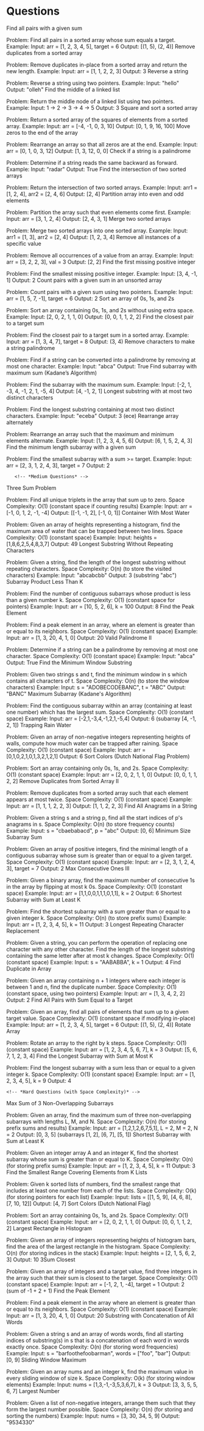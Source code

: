  # Questions




  <!-- *Basic Questions (20)* -->


Find all pairs with a given sum


Problem: Find all pairs in a sorted array whose sum equals a target.
Example:
Input: arr = [1, 2, 3, 4, 5], target = 6
Output: [(1, 5), (2, 4)]
Remove duplicates from a sorted array

Problem: Remove duplicates in-place from a sorted array and return the new length.
Example:
Input: arr = [1, 1, 2, 2, 3]
Output: 3
Reverse a string

Problem: Reverse a string using two pointers.
Example:
Input: "hello"
Output: "olleh"
Find the middle of a linked list

Problem: Return the middle node of a linked list using two pointers.
Example:
Input: 1 -> 2 -> 3 -> 4 -> 5
Output: 3
Square and sort a sorted array

Problem: Return a sorted array of the squares of elements from a sorted array.
Example:
Input: arr = [-4, -1, 0, 3, 10]
Output: [0, 1, 9, 16, 100]
Move zeros to the end of the array

Problem: Rearrange an array so that all zeros are at the end.
Example:
Input: arr = [0, 1, 0, 3, 12]
Output: [1, 3, 12, 0, 0]
Check if a string is a palindrome

Problem: Determine if a string reads the same backward as forward.
Example:
Input: "radar"
Output: True
Find the intersection of two sorted arrays

Problem: Return the intersection of two sorted arrays.
Example:
Input: arr1 = [1, 2, 4], arr2 = [2, 4, 6]
Output: [2, 4]
Partition array into even and odd elements

Problem: Partition the array such that even elements come first.
Example:
Input: arr = [3, 1, 2, 4]
Output: [2, 4, 3, 1]
Merge two sorted arrays

Problem: Merge two sorted arrays into one sorted array.
Example:
Input: arr1 = [1, 3], arr2 = [2, 4]
Output: [1, 2, 3, 4]
Remove all instances of a specific value

Problem: Remove all occurrences of a value from an array.
Example:
Input: arr = [3, 2, 2, 3], val = 3
Output: [2, 2]
Find the first missing positive integer

Problem: Find the smallest missing positive integer.
Example:
Input: [3, 4, -1, 1]
Output: 2
Count pairs with a given sum in an unsorted array

Problem: Count pairs with a given sum using two pointers.
Example:
Input: arr = [1, 5, 7, -1], target = 6
Output: 2
Sort an array of 0s, 1s, and 2s

Problem: Sort an array containing 0s, 1s, and 2s without using extra space.
Example:
Input: [2, 0, 2, 1, 1, 0]
Output: [0, 0, 1, 1, 2, 2]
Find the closest pair to a target sum

Problem: Find the closest pair to a target sum in a sorted array.
Example:
Input: arr = [1, 3, 4, 7], target = 8
Output: (3, 4)
Remove characters to make a string palindrome

Problem: Find if a string can be converted into a palindrome by removing at most one character.
Example:
Input: "abca"
Output: True
Find subarray with maximum sum (Kadane’s Algorithm)

Problem: Find the subarray with the maximum sum.
Example:
Input: [-2, 1, -3, 4, -1, 2, 1, -5, 4]
Output: [4, -1, 2, 1]
Longest substring with at most two distinct characters

Problem: Find the longest substring containing at most two distinct characters.
Example:
Input: "eceba"
Output: 3 (ece)
Rearrange array alternately

Problem: Rearrange an array such that the maximum and minimum elements alternate.
Example:
Input: [1, 2, 3, 4, 5, 6]
Output: [6, 1, 5, 2, 4, 3]
Find the minimum length subarray with a given sum

Problem: Find the smallest subarray with a sum >= target.
Example:
Input: arr = [2, 3, 1, 2, 4, 3], target = 7
Output: 2



       <!-- *Medium Questions* -->


Three Sum Problem

Problem: Find all unique triplets in the array that sum up to zero.
Space Complexity: O(1) (constant space if counting results)
Example:
Input: arr = [-1, 0, 1, 2, -1, -4]
Output: [[-1, -1, 2], [-1, 0, 1]]
Container With Most Water

Problem: Given an array of heights representing a histogram, find the maximum area of water that can be trapped between two lines.
Space Complexity: O(1) (constant space)
Example:
Input: heights = [1,8,6,2,5,4,8,3,7]
Output: 49
Longest Substring Without Repeating Characters

Problem: Given a string, find the length of the longest substring without repeating characters.
Space Complexity: O(n) (to store the visited characters)
Example:
Input: "abcabcbb"
Output: 3 (substring "abc")
Subarray Product Less Than K

Problem: Find the number of contiguous subarrays whose product is less than a given number k.
Space Complexity: O(1) (constant space for pointers)
Example:
Input: arr = [10, 5, 2, 6], k = 100
Output: 8
Find the Peak Element

Problem: Find a peak element in an array, where an element is greater than or equal to its neighbors.
Space Complexity: O(1) (constant space)
Example:
Input: arr = [1, 3, 20, 4, 1, 0]
Output: 20
Valid Palindrome II

Problem: Determine if a string can be a palindrome by removing at most one character.
Space Complexity: O(1) (constant space)
Example:
Input: "abca"
Output: True
Find the Minimum Window Substring

Problem: Given two strings s and t, find the minimum window in s which contains all characters of t.
Space Complexity: O(n) (to store the window characters)
Example:
Input: s = "ADOBECODEBANC", t = "ABC"
Output: "BANC"
Maximum Subarray (Kadane's Algorithm)

Problem: Find the contiguous subarray within an array (containing at least one number) which has the largest sum.
Space Complexity: O(1) (constant space)
Example:
Input: arr = [-2,1,-3,4,-1,2,1,-5,4]
Output: 6 (subarray [4, -1, 2, 1])
Trapping Rain Water

Problem: Given an array of non-negative integers representing heights of walls, compute how much water can be trapped after raining.
Space Complexity: O(1) (constant space)
Example:
Input: arr = [0,1,0,2,1,0,1,3,2,1,2,1]
Output: 6
Sort Colors (Dutch National Flag Problem)

Problem: Sort an array containing only 0s, 1s, and 2s.
Space Complexity: O(1) (constant space)
Example:
Input: arr = [2, 0, 2, 1, 1, 0]
Output: [0, 0, 1, 1, 2, 2]
Remove Duplicates from Sorted Array II

Problem: Remove duplicates from a sorted array such that each element appears at most twice.
Space Complexity: O(1) (constant space)
Example:
Input: arr = [1, 1, 1, 2, 2, 3]
Output: [1, 1, 2, 2, 3]
Find All Anagrams in a String

Problem: Given a string s and a string p, find all the start indices of p's anagrams in s.
Space Complexity: O(n) (to store frequency counts)
Example:
Input: s = "cbaebabacd", p = "abc"
Output: [0, 6]
Minimum Size Subarray Sum

Problem: Given an array of positive integers, find the minimal length of a contiguous subarray whose sum is greater than or equal to a given target.
Space Complexity: O(1) (constant space)
Example:
Input: arr = [2, 3, 1, 2, 4, 3], target = 7
Output: 2
Max Consecutive Ones III

Problem: Given a binary array, find the maximum number of consecutive 1s in the array by flipping at most k 0s.
Space Complexity: O(1) (constant space)
Example:
Input: arr = [1,1,0,0,1,1,1,0,1,1], k = 2
Output: 6
Shortest Subarray with Sum at Least K

Problem: Find the shortest subarray with a sum greater than or equal to a given integer k.
Space Complexity: O(n) (to store prefix sums)
Example:
Input: arr = [1, 2, 3, 4, 5], k = 11
Output: 3
Longest Repeating Character Replacement

Problem: Given a string, you can perform the operation of replacing one character with any other character. Find the length of the longest substring containing the same letter after at most k changes.
Space Complexity: O(1) (constant space)
Example:
Input: s = "AABABBA", k = 1
Output: 4
Find Duplicate in Array

Problem: Given an array containing n + 1 integers where each integer is between 1 and n, find the duplicate number.
Space Complexity: O(1) (constant space, using two pointers)
Example:
Input: arr = [1, 3, 4, 2, 2]
Output: 2
Find All Pairs with Sum Equal to a Target

Problem: Given an array, find all pairs of elements that sum up to a given target value.
Space Complexity: O(1) (constant space if modifying in-place)
Example:
Input: arr = [1, 2, 3, 4, 5], target = 6
Output: [(1, 5), (2, 4)]
Rotate Array

Problem: Rotate an array to the right by k steps.
Space Complexity: O(1) (constant space)
Example:
Input: arr = [1, 2, 3, 4, 5, 6, 7], k = 3
Output: [5, 6, 7, 1, 2, 3, 4]
Find the Longest Subarray with Sum at Most K

Problem: Find the longest subarray with a sum less than or equal to a given integer k.
Space Complexity: O(1) (constant space)
Example:
Input: arr = [1, 2, 3, 4, 5], k = 9
Output: 4



    <!-- *Hard Questions (with Space Complexity)* -->
 

Max Sum of 3 Non-Overlapping Subarrays

Problem: Given an array, find the maximum sum of three non-overlapping subarrays with lengths L, M, and N.
Space Complexity: O(n) (for storing prefix sums and results)
Example:
Input: arr = [1,2,1,2,6,7,5,1], L = 2, M = 2, N = 2
Output: [0, 3, 5] (subarrays [1, 2], [6, 7], [5, 1])
Shortest Subarray with Sum at Least K

Problem: Given an integer array A and an integer K, find the shortest subarray whose sum is greater than or equal to K.
Space Complexity: O(n) (for storing prefix sums)
Example:
Input: arr = [1, 2, 3, 4, 5], k = 11
Output: 3
Find the Smallest Range Covering Elements from K Lists

Problem: Given k sorted lists of numbers, find the smallest range that includes at least one number from each of the lists.
Space Complexity: O(k) (for storing pointers for each list)
Example:
Input: lists = [[1, 5, 9], [4, 6, 8], [7, 10, 12]]
Output: [4, 7]
Sort Colors (Dutch National Flag)

Problem: Sort an array containing 0s, 1s, and 2s.
Space Complexity: O(1) (constant space)
Example:
Input: arr = [2, 0, 2, 1, 1, 0]
Output: [0, 0, 1, 1, 2, 2]
Largest Rectangle in Histogram

Problem: Given an array of integers representing heights of histogram bars, find the area of the largest rectangle in the histogram.
Space Complexity: O(n) (for storing indices in the stack)
Example:
Input: heights = [2, 1, 5, 6, 2, 3]
Output: 10
3Sum Closest

Problem: Given an array of integers and a target value, find three integers in the array such that their sum is closest to the target.
Space Complexity: O(1) (constant space)
Example:
Input: arr = [-1, 2, 1, -4], target = 1
Output: 2 (sum of -1 + 2 + 1)
Find the Peak Element

Problem: Find a peak element in the array where an element is greater than or equal to its neighbors.
Space Complexity: O(1) (constant space)
Example:
Input: arr = [1, 3, 20, 4, 1, 0]
Output: 20
Substring with Concatenation of All Words

Problem: Given a string s and an array of words words, find all starting indices of substring(s) in s that is a concatenation of each word in words exactly once.
Space Complexity: O(n) (for storing word frequencies)
Example:
Input: s = "barfoothefoobarman", words = ["foo", "bar"]
Output: [0, 9]
Sliding Window Maximum

Problem: Given an array nums and an integer k, find the maximum value in every sliding window of size k.
Space Complexity: O(k) (for storing window elements)
Example:
Input: nums = [1,3,-1,-3,5,3,6,7], k = 3
Output: [3, 3, 5, 5, 6, 7]
Largest Number

Problem: Given a list of non-negative integers, arrange them such that they form the largest number possible.
Space Complexity: O(n) (for storing and sorting the numbers)
Example:
Input: nums = [3, 30, 34, 5, 9]
Output: "9534330"
